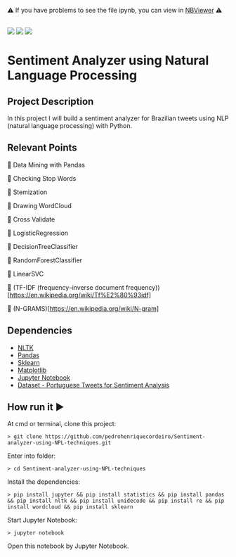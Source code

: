 :warning: If you have problems to see the file ipynb, 
you can view in [NBViewer](https://nbviewer.jupyter.org/github/pedrohenriquecordeiro/deep_learning_classification_garments/blob/master/notebook.ipynb) :warning:

<br/>

<img src="http://img.shields.io/static/v1?label=License&message=MIT&color=green&style=for-the-badge"/>
<img src="https://img.shields.io/static/v1?label=Python&logoColor=white&message=NLTK&color=yellow&style=for-the-badge&logo=Python"/>
<img src="http://img.shields.io/static/v1?label=STATUS&message=PROGRESS&color=RED&style=for-the-badge"/>


# Sentiment Analyzer using Natural Language Processing


## Project Description
<p align="justify"> 
    In this project I will build a sentiment analyzer for Brazilian tweets using NLP (natural language processing) with Python.
</p>


## Relevant Points
:round_pushpin: Data Mining with Pandas

:round_pushpin: Checking Stop Words

:round_pushpin: Stemization

:round_pushpin: Drawing WordCloud

:round_pushpin: Cross Validate

:round_pushpin: LogisticRegression

:round_pushpin: DecisionTreeClassifier 

:round_pushpin: RandomForestClassifier

:round_pushpin: LinearSVC

:round_pushpin: (TF-IDF (frequency–inverse document frequency))[https://en.wikipedia.org/wiki/Tf%E2%80%93idf]

:round_pushpin: (N-GRAMS)[https://en.wikipedia.org/wiki/N-gram]

## Dependencies
- [NLTK](https://jupyter.org/)
- [Pandas](https://www.tensorflow.org/api_docs)
- [Sklearn](https://scikit-learn.org/stable/)
- [Matplotlib](https://matplotlib.org/)
- [Jupyter Notebook](https://jupyter.org/)
- [Dataset - Portuguese Tweets for Sentiment Analysis](https://www.kaggle.com/augustop/portuguese-tweets-for-sentiment-analysis)

## How run it :arrow_forward:
At cmd or terminal, clone this project:
```
> git clone https://github.com/pedrohenriquecordeiro/Sentiment-analyzer-using-NPL-techniques.git
```
Enter into folder:
```
> cd Sentiment-analyzer-using-NPL-techniques
```
Install the dependencies:
```
> pip install jupyter && pip install statistics && pip install pandas && pip install nltk && pip install unidecode && pip install re && pip install wordcloud && pip install sklearn
```
Start Jupyter Notebook:
```
> jupyter notebook
```
Open this notebook by Jupyter Notebook.




